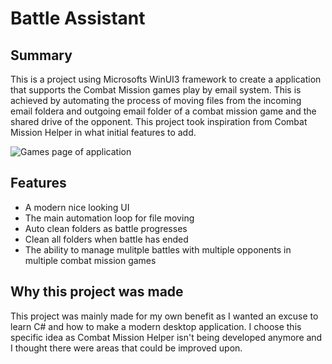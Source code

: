 # Battle Assistant

## Summary
This is a project using Microsofts WinUI3 framework to create a application that supports the Combat Mission games play by email system. This is achieved by automating the process of moving files from the incoming email foldera and outgoing email folder of a combat mission game and the shared drive of the opponent. This project took inspiration from Combat Mission Helper in what initial features to add.

![Games page of application](https://user-images.githubusercontent.com/94839295/173244233-a67004bc-9ed4-4806-a1ad-41616582397d.png)

## Features
- A modern nice looking UI
- The main automation loop for file moving
- Auto clean folders as battle progresses
- Clean all folders when battle has ended
- The ability to manage mulitple battles with multiple opponents in multiple combat mission games

## Why this project was made
This project was mainly made for my own benefit as I wanted an excuse to learn C# and how to make a modern desktop application. I choose this specific idea as Combat Mission Helper isn't being developed anymore and I thought there were areas that could be improved upon. 
